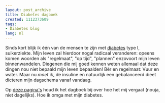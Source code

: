 ```yaml
---
layout: post_archive
title: Diabetes dagboek
created: 1112373609
tags:
- Diabetes blog
lang: nl
---
```

Sinds kort blijk ik één van de mensen te zijn met [diabetes](http://nl.wikipedia.org/wiki/Diabetes) type I, suikerziekte. Mijn leven zal hierdoor nogal radicaal veranderen: opeens komen woorden als "regelmaat", "op tijd", "plannen" enzovoort mijn leven binnenwandelen. Diegenen die mij goed kennen weten allemaal dat deze dingen nou niet bepaald mijn leven bepaalden! Bèr en regelmaat: Vuur en water. Maar nu _moet_ ik, de insuline en natuurlijk een gebalanceerd dieet dicteren mijn dagschema vanaf vandaag.

Op [deze pagina's](/diabetes_blog) houd ik het dagboek bij over hoe het mij vergaat (nouja, niet dagelijks). Hoe ik omga met mijn diabetes.
